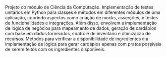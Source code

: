 Projeto do módulo de Ciência da Computação.
Implementação de testes unitários em Python para classes e métodos em diferentes módulos de uma aplicação, cobrindo aspectos como criação de mocks, asserções, e testes de funcionalidades e integrações. Além disso, envolvem a implementação de lógica de negócios para mapeamento de dados, geração de cardápios com base em dados fornecidos, controle de inventário e otimização de recursos. Métodos para verificar a disponibilidade de ingredientes e a implementação de lógica para gerar cardápios apenas com pratos possíveis de serem feitos com os ingredientes disponíveis.
